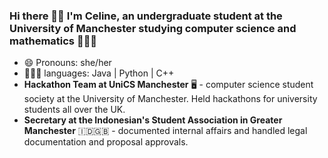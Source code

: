 ### Hi there 👋🏻 I'm Celine, an undergraduate student at the University of Manchester studying computer science and mathematics 👩🏻‍🎓

- 😄 Pronouns: she/her
- 👩🏻‍💻 languages: Java | Python | C++ 
- **Hackathon Team at UniCS Manchester** 🖥 - computer science student society at the University of Manchester. Held hackathons for university students all over the UK.
- **Secretary at the Indonesian's Student Association in Greater Manchester** 🇮🇩🇬🇧 - documented internal affairs and handled legal documentation and proposal approvals.
